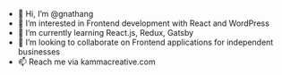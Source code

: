 - 👋 Hi, I’m @gnathang
- 👀 I’m interested in Frontend development with React and WordPress
- 🌱 I’m currently learning React.js, Redux, Gatsby
- 💞️ I’m looking to collaborate on Frontend applications for independent businesses
- 📫 Reach me via kammacreative.com

<!---
gnathang/gnathang is a ✨ special ✨ repository because its `README.md` (this file) appears on your GitHub profile.
You can click the Preview link to take a look at your changes.
--->
